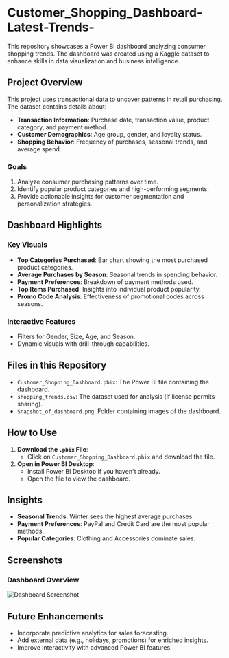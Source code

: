 # Customer_Shopping_Dashboard-Latest-Trends-

This repository showcases a Power BI dashboard analyzing consumer shopping trends. The dashboard was created using a Kaggle dataset to enhance skills in data visualization and business intelligence.

## Project Overview

This project uses transactional data to uncover patterns in retail purchasing. The dataset contains details about:

- **Transaction Information**: Purchase date, transaction value, product category, and payment method.
- **Customer Demographics**: Age group, gender, and loyalty status.
- **Shopping Behavior**: Frequency of purchases, seasonal trends, and average spend.

### Goals

1. Analyze consumer purchasing patterns over time.
2. Identify popular product categories and high-performing segments.
3. Provide actionable insights for customer segmentation and personalization strategies.

## Dashboard Highlights

### Key Visuals

- **Top Categories Purchased**: Bar chart showing the most purchased product categories.
- **Average Purchases by Season**: Seasonal trends in spending behavior.
- **Payment Preferences**: Breakdown of payment methods used.
- **Top Items Purchased**: Insights into individual product popularity.
- **Promo Code Analysis**: Effectiveness of promotional codes across seasons.

### Interactive Features

- Filters for Gender, Size, Age, and Season.
- Dynamic visuals with drill-through capabilities.

## Files in this Repository

- `Customer_Shopping_Dashboard.pbix`: The Power BI file containing the dashboard.
- `shopping_trends.csv`: The dataset used for analysis (if license permits sharing).
- `Snapshot_of_dashboard.png`: Folder containing images of the dashboard.

## How to Use

1. **Download the `.pbix` File**:
   - Click on `Customer_Shopping_Dashboard.pbix` and download the file.
2. **Open in Power BI Desktop**:
   - Install Power BI Desktop if you haven't already.
   - Open the file to view the dashboard.

## Insights

- **Seasonal Trends**: Winter sees the highest average purchases.
- **Payment Preferences**: PayPal and Credit Card are the most popular methods.
- **Popular Categories**: Clothing and Accessories dominate sales.

## Screenshots

### Dashboard Overview
![Dashboard Screenshot](Customer_Shopping_Dashboard/Snapshot_of_dashboard.png)


## Future Enhancements

- Incorporate predictive analytics for sales forecasting.
- Add external data (e.g., holidays, promotions) for enriched insights.
- Improve interactivity with advanced Power BI features.


